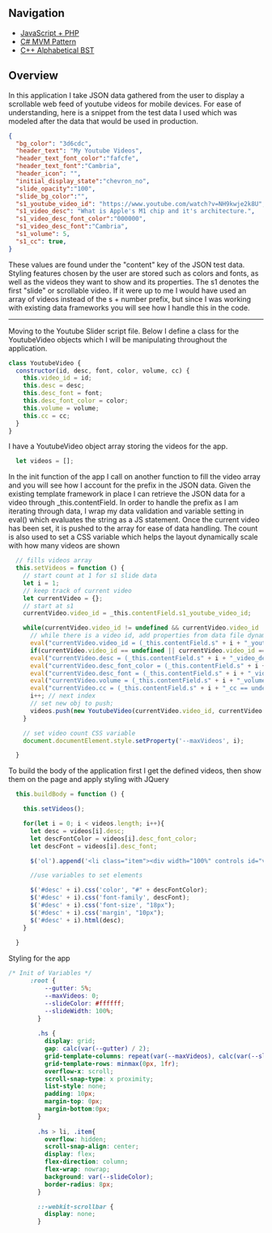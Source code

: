 <h2>Navigation</h2>
<ul>
  <li><a href="https://github.com/MicahWSmith/Code_Samples/edit/main/js">JavaScript + PHP</a></li>
  <li><a href="https://github.com/MicahWSmith/Code_Samples/edit/main/cs">C# MVM Pattern</a></li>
  <li><a href="https://github.com/MicahWSmith/Code_Samples/edit/main/cpp">C++ Alphabetical BST</a></li>
</ul>

<h2>Overview</h2>
<p>In this application I take JSON data gathered from the user to display a scrollable web feed of youtube videos for mobile devices. For ease of understanding, here is a snippet from the test data I used which was modeled after the data that would be used in production.</p>

```json
{
  "bg_color": "3d6cdc",
  "header_text": "My Youtube Videos",
  "header_text_font_color":"fafcfe",
  "header_text_font":"Cambria",
  "header_icon": "",
  "initial_display_state":"chevron_no",
  "slide_opacity":"100",
  "slide_bg_color":"",
  "s1_youtube_video_id": "https://www.youtube.com/watch?v=NH9kwje2k8U",
  "s1_video_desc": "What is Apple's M1 chip and it's architecture.",
  "s1_video_desc_font_color":"000000",
  "s1_video_desc_font":"Cambria",  
  "s1_volume": 5,
  "s1_cc": true,
}
```
<p>These values are found under the "content" key of the JSON test data. Styling features chosen by the user are stored such as colors and fonts, as well as the videos they want to show and its properties. The s1 denotes the first "slide" or scrollable video. If it were up to me I would have used an array of videos instead of the s + number prefix, but since I was working with existing data frameworks you will see how I handle this in the code.</p>

***
<p>Moving to the Youtube Slider script file. Below I define a class for the YoutubeVideo objects which I will be manipulating throughout the application.</p>

```javaScript
class YoutubeVideo {
  constructor(id, desc, font, color, volume, cc) {
    this.video_id = id;
    this.desc = desc;
    this.desc_font = font;
    this.desc_font_color = color;
    this.volume = volume;
    this.cc = cc;
  }
}
```
<p>I have a YoutubeVideo object array storing the videos for the app.</p>

```JavaScript
  let videos = [];
```

<p>In the init function of the app I call on another function to fill the video array and you will see how I account for the prefix in the JSON data. Given the existing template framework in place I can retrieve the JSON data for a video through _this.contentField. In order to handle the prefix as I am iterating through data, I wrap my data validation and variable setting in eval() which evaluates the string as a JS statement. Once the current video has been set, it is pushed to the array for ease of data handling. The count is also used to set a CSS variable which helps the layout dynamically scale with how many videos are shown</p>

```JavaScript
  // fills videos array
  this.setVideos = function () {
    // start count at 1 for s1 slide data
    let i = 1;
    // keep track of current video
    let currentVideo = {};
    // start at s1
    currentVideo.video_id = _this.contentField.s1_youtube_video_id;

    while(currentVideo.video_id != undefined && currentVideo.video_id != '' && i <= 30){
      // while there is a video id, add properties from data file dynamically
      eval("currentVideo.video_id = (_this.contentField.s" + i + "_youtube_video_id == undefined) ? '' : _this.contentField.s" + i + "_youtube_video_id;");
      if(currentVideo.video_id == undefined || currentVideo.video_id == ''){break;}
      eval("currentVideo.desc = (_this.contentField.s" + i + "_video_desc == undefined) ? '' : _this.contentField.s" + i + "_video_desc;");
      eval("currentVideo.desc_font_color = (_this.contentField.s" + i + "_video_desc_font_color == undefined || _this.contentField.s" + i + "_video_desc_font_color.length == 0) ? '000000' : _this.contentField.s" + i + "_video_desc_font_color;");
      eval("currentVideo.desc_font = (_this.contentField.s" + i + "_video_desc_font == undefined || _this.contentField.s" + i + "_video_desc_font.length == 0) ? 'Arial' : _this.contentField.s" + i + "_video_desc_font;");
      eval("currentVideo.volume = (_this.contentField.s" + i + "_volume == undefined || _this.contentField.s" + i + "_volume < 0) ? 5 : _this.contentField.s" + i + "_volume;");
      eval("currentVideo.cc = (_this.contentField.s" + i + "_cc == undefined) ? true : _this.contentField.s" + i + "_cc;");
      i++; // next index
      // set new obj to push;
      videos.push(new YoutubeVideo(currentVideo.video_id, currentVideo.desc, currentVideo.desc_font, currentVideo.desc_font_color, currentVideo.volume, currentVideo.cc)); // add to list of videos
    }

    // set video count CSS variable
    document.documentElement.style.setProperty('--maxVideos', i);

  }
```

<p>To build the body of the application first I get the defined videos, then show them on the page and apply styling with JQuery</p>

```JavaScript
  this.buildBody = function () {

    this.setVideos();

    for(let i = 0; i < videos.length; i++){
      let desc = videos[i].desc;
      let descFontColor = videos[i].desc_font_color;
      let descFont = videos[i].desc_font;

      $('ol').append('<li class="item"><div width="100%" controls id="video' + i + '"></div><div id="desc' + i + '"></div></li>');

      //use variables to set elements

      $('#desc' + i).css('color', "#" + descFontColor);
      $('#desc' + i).css('font-family', descFont);
      $('#desc' + i).css('font-size', "18px");
      $('#desc' + i).css('margin', "10px");
      $('#desc' + i).html(desc);
    }
    
  }
```

<p>Styling for the app</p>

```css
/* Init of Variables */
      :root {
          --gutter: 5%;
          --maxVideos: 0;
          --slideColor: #ffffff;
          --slideWidth: 100%;
        }
        
        .hs {
          display: grid;
          gap: calc(var(--gutter) / 2);
          grid-template-columns: repeat(var(--maxVideos), calc(var(--slideWidth) - var(--gutter) * 2));
          grid-template-rows: minmax(0px, 1fr);
          overflow-x: scroll;
          scroll-snap-type: x proximity;
          list-style: none;
          padding: 10px;
          margin-top: 0px;
          margin-bottom:0px;
        }
        
        .hs > li, .item{
          overflow: hidden;
          scroll-snap-align: center;
          display: flex;
          flex-direction: column;
          flex-wrap: nowrap;
          background: var(--slideColor);
          border-radius: 8px;
        }

        ::-webkit-scrollbar {
          display: none;
        }
```
